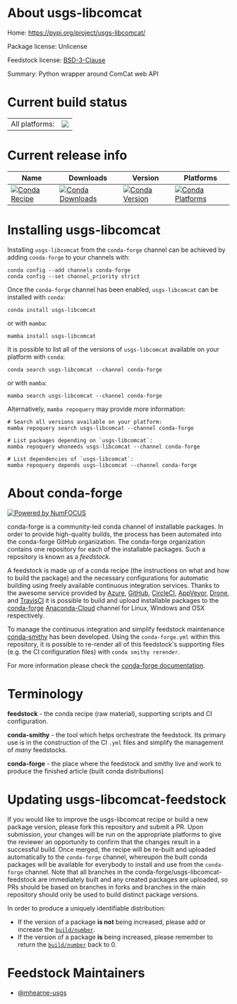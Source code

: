 About usgs-libcomcat
====================

Home: https://pypi.org/project/usgs-libcomcat/

Package license: Unlicense

Feedstock license: [BSD-3-Clause](https://github.com/conda-forge/libcomcat-feedstock/blob/main/LICENSE.txt)

Summary: Python wrapper around ComCat web API

Current build status
====================


<table><tr><td>All platforms:</td>
    <td>
      <a href="https://dev.azure.com/conda-forge/feedstock-builds/_build/latest?definitionId=6049&branchName=main">
        <img src="https://dev.azure.com/conda-forge/feedstock-builds/_apis/build/status/libcomcat-feedstock?branchName=main">
      </a>
    </td>
  </tr>
</table>

Current release info
====================

| Name | Downloads | Version | Platforms |
| --- | --- | --- | --- |
| [![Conda Recipe](https://img.shields.io/badge/recipe-usgs--libcomcat-green.svg)](https://anaconda.org/conda-forge/usgs-libcomcat) | [![Conda Downloads](https://img.shields.io/conda/dn/conda-forge/usgs-libcomcat.svg)](https://anaconda.org/conda-forge/usgs-libcomcat) | [![Conda Version](https://img.shields.io/conda/vn/conda-forge/usgs-libcomcat.svg)](https://anaconda.org/conda-forge/usgs-libcomcat) | [![Conda Platforms](https://img.shields.io/conda/pn/conda-forge/usgs-libcomcat.svg)](https://anaconda.org/conda-forge/usgs-libcomcat) |

Installing usgs-libcomcat
=========================

Installing `usgs-libcomcat` from the `conda-forge` channel can be achieved by adding `conda-forge` to your channels with:

```
conda config --add channels conda-forge
conda config --set channel_priority strict
```

Once the `conda-forge` channel has been enabled, `usgs-libcomcat` can be installed with `conda`:

```
conda install usgs-libcomcat
```

or with `mamba`:

```
mamba install usgs-libcomcat
```

It is possible to list all of the versions of `usgs-libcomcat` available on your platform with `conda`:

```
conda search usgs-libcomcat --channel conda-forge
```

or with `mamba`:

```
mamba search usgs-libcomcat --channel conda-forge
```

Alternatively, `mamba repoquery` may provide more information:

```
# Search all versions available on your platform:
mamba repoquery search usgs-libcomcat --channel conda-forge

# List packages depending on `usgs-libcomcat`:
mamba repoquery whoneeds usgs-libcomcat --channel conda-forge

# List dependencies of `usgs-libcomcat`:
mamba repoquery depends usgs-libcomcat --channel conda-forge
```


About conda-forge
=================

[![Powered by
NumFOCUS](https://img.shields.io/badge/powered%20by-NumFOCUS-orange.svg?style=flat&colorA=E1523D&colorB=007D8A)](https://numfocus.org)

conda-forge is a community-led conda channel of installable packages.
In order to provide high-quality builds, the process has been automated into the
conda-forge GitHub organization. The conda-forge organization contains one repository
for each of the installable packages. Such a repository is known as a *feedstock*.

A feedstock is made up of a conda recipe (the instructions on what and how to build
the package) and the necessary configurations for automatic building using freely
available continuous integration services. Thanks to the awesome service provided by
[Azure](https://azure.microsoft.com/en-us/services/devops/), [GitHub](https://github.com/),
[CircleCI](https://circleci.com/), [AppVeyor](https://www.appveyor.com/),
[Drone](https://cloud.drone.io/welcome), and [TravisCI](https://travis-ci.com/)
it is possible to build and upload installable packages to the
[conda-forge](https://anaconda.org/conda-forge) [Anaconda-Cloud](https://anaconda.org/)
channel for Linux, Windows and OSX respectively.

To manage the continuous integration and simplify feedstock maintenance
[conda-smithy](https://github.com/conda-forge/conda-smithy) has been developed.
Using the ``conda-forge.yml`` within this repository, it is possible to re-render all of
this feedstock's supporting files (e.g. the CI configuration files) with ``conda smithy rerender``.

For more information please check the [conda-forge documentation](https://conda-forge.org/docs/).

Terminology
===========

**feedstock** - the conda recipe (raw material), supporting scripts and CI configuration.

**conda-smithy** - the tool which helps orchestrate the feedstock.
                   Its primary use is in the construction of the CI ``.yml`` files
                   and simplify the management of *many* feedstocks.

**conda-forge** - the place where the feedstock and smithy live and work to
                  produce the finished article (built conda distributions)


Updating usgs-libcomcat-feedstock
=================================

If you would like to improve the usgs-libcomcat recipe or build a new
package version, please fork this repository and submit a PR. Upon submission,
your changes will be run on the appropriate platforms to give the reviewer an
opportunity to confirm that the changes result in a successful build. Once
merged, the recipe will be re-built and uploaded automatically to the
`conda-forge` channel, whereupon the built conda packages will be available for
everybody to install and use from the `conda-forge` channel.
Note that all branches in the conda-forge/usgs-libcomcat-feedstock are
immediately built and any created packages are uploaded, so PRs should be based
on branches in forks and branches in the main repository should only be used to
build distinct package versions.

In order to produce a uniquely identifiable distribution:
 * If the version of a package **is not** being increased, please add or increase
   the [``build/number``](https://docs.conda.io/projects/conda-build/en/latest/resources/define-metadata.html#build-number-and-string).
 * If the version of a package **is** being increased, please remember to return
   the [``build/number``](https://docs.conda.io/projects/conda-build/en/latest/resources/define-metadata.html#build-number-and-string)
   back to 0.

Feedstock Maintainers
=====================

* [@mhearne-usgs](https://github.com/mhearne-usgs/)


